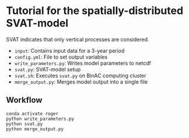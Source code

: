# Tutorial for the spatially-distributed SVAT-model
SVAT indicates that only vertical processes are considered.

- `input`: Contains input data for a 3-year period
- `config.yml`: File to set output variables
- `write_parameters.py`: Writes model parameters to netcdf
- `svat.py`: SVAT-model setup
- `svat.sh`: Executes `svat.py` on BinAC computing cluster
- `merge_output.py`: Merges model output into a single file


## Workflow
```
conda activate roger
python write_parameters.py
python svat.py
python merge_output.py
```